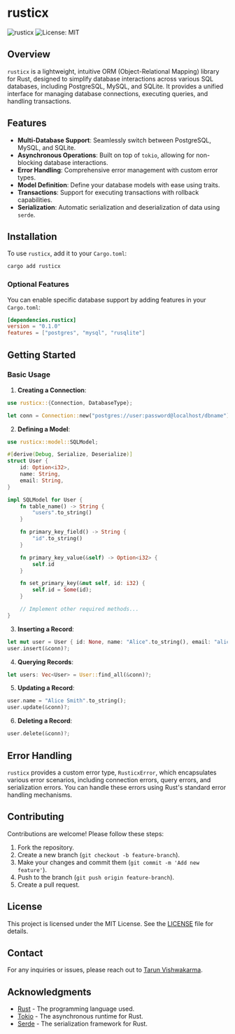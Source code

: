 # rusticx

![rusticx](https://img.shields.io/badge/rust-1.45.0-orange.svg) ![License: MIT](https://img.shields.io/badge/License-MIT-yellow.svg)

## Overview

`rusticx` is a lightweight, intuitive ORM (Object-Relational Mapping) library for Rust, designed to simplify database interactions across various SQL databases, including PostgreSQL, MySQL, and SQLite. It provides a unified interface for managing database connections, executing queries, and handling transactions.

## Features

- **Multi-Database Support**: Seamlessly switch between PostgreSQL, MySQL, and SQLite.
- **Asynchronous Operations**: Built on top of `tokio`, allowing for non-blocking database interactions.
- **Error Handling**: Comprehensive error management with custom error types.
- **Model Definition**: Define your database models with ease using traits.
- **Transactions**: Support for executing transactions with rollback capabilities.
- **Serialization**: Automatic serialization and deserialization of data using `serde`.

## Installation

To use `rusticx`, add it to your `Cargo.toml`:

```cmd
cargo add rusticx
```

### Optional Features

You can enable specific database support by adding features in your `Cargo.toml`:

```toml
[dependencies.rusticx]
version = "0.1.0"
features = ["postgres", "mysql", "rusqlite"]
```

## Getting Started

### Basic Usage

1. **Creating a Connection**:

```rust
use rusticx::{Connection, DatabaseType};

let conn = Connection::new("postgres://user:password@localhost/dbname")?;
```

2. **Defining a Model**:

```rust
use rusticx::model::SQLModel;

#[derive(Debug, Serialize, Deserialize)]
struct User {
    id: Option<i32>,
    name: String,
    email: String,
}

impl SQLModel for User {
    fn table_name() -> String {
        "users".to_string()
    }

    fn primary_key_field() -> String {
        "id".to_string()
    }

    fn primary_key_value(&self) -> Option<i32> {
        self.id
    }

    fn set_primary_key(&mut self, id: i32) {
        self.id = Some(id);
    }

    // Implement other required methods...
}
```

3. **Inserting a Record**:

```rust
let mut user = User { id: None, name: "Alice".to_string(), email: "alice@example.com".to_string() };
user.insert(&conn)?;
```

4. **Querying Records**:

```rust
let users: Vec<User> = User::find_all(&conn)?;
```

5. **Updating a Record**:

```rust
user.name = "Alice Smith".to_string();
user.update(&conn)?;
```

6. **Deleting a Record**:

```rust
user.delete(&conn)?;
```

## Error Handling

`rusticx` provides a custom error type, `RusticxError`, which encapsulates various error scenarios, including connection errors, query errors, and serialization errors. You can handle these errors using Rust's standard error handling mechanisms.

## Contributing

Contributions are welcome! Please follow these steps:

1. Fork the repository.
2. Create a new branch (`git checkout -b feature-branch`).
3. Make your changes and commit them (`git commit -m 'Add new feature'`).
4. Push to the branch (`git push origin feature-branch`).
5. Create a pull request.

## License

This project is licensed under the MIT License. See the [LICENSE](LICENSE) file for details.

## Contact

For any inquiries or issues, please reach out to [Tarun Vishwakarma](mailto:vishwakarmatarun121@icloud.com).

## Acknowledgments

- [Rust](https://www.rust-lang.org/) - The programming language used.
- [Tokio](https://tokio.rs/) - The asynchronous runtime for Rust.
- [Serde](https://serde.rs/) - The serialization framework for Rust.
